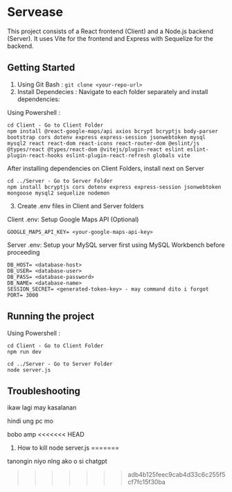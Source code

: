 
# Servease

This project consists of a React frontend (Client) and a Node.js backend (Server). It uses Vite for the frontend and Express with Sequelize for the backend.

## Getting Started
1. Using Git Bash : `git clone <your-repo-url>`
2. Install Dependecies : Navigate to each folder separately and install dependencies:
   
Using Powershell : 
```
cd Client - Go to Client Folder
npm install @react-google-maps/api axios bcrypt bcryptjs body-parser bootstrap cors dotenv express express-session jsonwebtoken mysql mysql2 react react-dom react-icons react-router-dom @eslint/js @types/react @types/react-dom @vitejs/plugin-react eslint eslint-plugin-react-hooks eslint-plugin-react-refresh globals vite
```
After installing dependencies on Client Folders, install next on Server
```
cd ../Server - Go to Server Folder
npm install bcryptjs cors dotenv express express-session jsonwebtoken mongoose mysql2 sequelize nodemon
```
3. Create .env files in Client and Server folders

Client .env: Setup Google Maps API (Optional)

 `GOOGLE_MAPS_API_KEY= <your-google-maps-api-key>`

Server .env: Setup your MySQL server first using MySQL Workbench before proceeding 
 ```
DB_HOST= <database-host>
DB_USER= <database-user>
DB_PASS= <database-password>
DB_NAME= <database-name>
SESSION_SECRET= <generated-token-key> - may command dito i forgot
PORT= 3000

```
## Running the project
Using Powershell : 
```
cd Client - Go to Client Folder
npm run dev
```
```
cd ../Server - Go to Server Folder
node server.js
```

## Troubleshooting
ikaw lagi may kasalanan

hindi ung pc mo

bobo amp
<<<<<<< HEAD
1. How to kill node server.js
=======

tanongin niyo nlng ako o si chatgpt
>>>>>>> adb4b125feec9cab4d33c6c255f5cf7fc15f30ba

